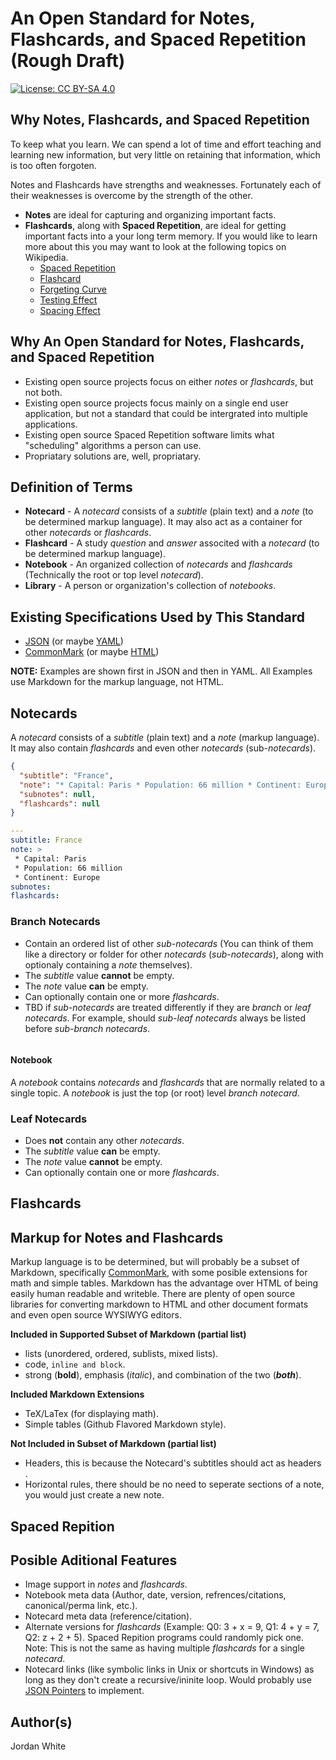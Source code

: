 # An Open Standard for Notes, Flashcards, and Spaced Repetition (Rough Draft)

[![License: CC BY-SA 4.0](https://licensebuttons.net/l/by-sa/4.0/80x15.png)](http://creativecommons.org/licenses/by-sa/4.0/)

## Why Notes, Flashcards, and Spaced Repetition

To keep what you learn. We can spend a lot of time and effort teaching and learning new information, but very little on retaining that information, which is too often forgoten.

Notes and Flashcards have strengths and weaknesses. Fortunately each of their weaknesses is overcome by the strength of the other.

* __Notes__ are ideal for capturing and organizing important facts.
* __Flashcards__, along with __Spaced Repetition__, are ideal for getting important facts into a your long term memory. If you would like to learn more about this you may want to look at the following topics on Wikipedia. 
    * [Spaced Repetition](https://en.wikipedia.org/wiki/Spaced_repetition)
    * [Flashcard](https://en.wikipedia.org/wiki/Flashcard)
    * [Forgeting Curve](https://en.wikipedia.org/wiki/Forgetting_curve)
    * [Testing Effect](https://en.wikipedia.org/wiki/Testing_effect) 
    * [Spacing Effect](https://en.wikipedia.org/wiki/Spacing_effect)
    
## Why An Open Standard for Notes, Flashcards, and Spaced Repetition

* Existing open source projects focus on either *notes* or *flashcards*, but not both.
* Existing open source projects focus mainly on a single end user application, but not a standard that could be intergrated into multiple applications.
* Existing open source Spaced Repetition software limits what "scheduling" algorithms a person can use.
* Propriatary solutions are, well, propriatary. 

## Definition of Terms

* __Notecard__ - A *notecard* consists of a *subtitle* (plain text) and a *note* (to be determined markup language). 
  It may also act as a container for other *notecards* or *flashcards*.
* __Flashcard__ - A study *question* and *answer* associted with a *notecard* (to be determined markup language).
* __Notebook__ - An organized collection of *notecards* and *flashcards* (Technically the root or top level *notecard*).
* __Library__ - A person or organization's collection of *notebooks*.

## Existing Specifications Used by This Standard

* [JSON](http://www.json.org/) (or maybe [YAML](http://yaml.org/))
* [CommonMark](http://spec.commonmark.org/) (or maybe [HTML](https://www.w3.org/TR/html/))

**NOTE:** Examples are shown first in JSON and then in YAML. All Examples use Markdown for the markup language, not HTML.

## Notecards

A *notecard* consists of a *subtitle* (plain text) and a *note* (markup language). 
It may also contain *flashcards* and even other *notecards* (sub-*notecards*). 

```json
{
  "subtitle": "France",
  "note": "* Capital: Paris * Population: 66 million * Continent: Europe\n",
  "subnotes": null,
  "flashcards": null
}
```

```yaml
---
subtitle: France
note: >
 * Capital: Paris
 * Population: 66 million
 * Continent: Europe
subnotes:
flashcards:

```
### Branch Notecards

* Contain an ordered list of other *sub-notecards* (You can think of them like a directory or folder for other *notecards* (*sub-notecards*), along with optionaly containing a *note* themselves).
* The *subtitle* value **cannot** be empty.
* The *note* value **can** be empty.
* Can optionally contain one or more *flashcards*.
* TBD if *sub-notecards* are treated differently if they are *branch* or *leaf* *notecards*. For example, should *sub-leaf notecards* always be listed before *sub-branch notecards*.

```json

```

#### Notebook

A *notebook* contains *notecards* and *flashcards* that are normally related to a single topic. A *notebook* is just the top (or root) level *branch notecard*. 

### Leaf Notecards

* Does **not** contain any other *notecards*.
* The *subtitle* value **can** be empty.
* The *note* value **cannot** be empty.
* Can optionally contain one or more *flashcards*.

## Flashcards

## Markup for Notes and Flashcards

Markup language is to be determined, but will probably be a subset of Markdown, specifically [CommonMark](http://commonmark.org/), with some posible extensions for math and simple tables. Markdown has the advantage over HTML of being easily human readable and writeble. There are plenty of open source libraries for converting markdown to HTML and other document formats and even open source WYSIWYG editors.  

**Included in Supported Subset of Markdown (partial list)**
* lists (unordered, ordered, sublists, mixed lists).
* code, `inline and block`.
* strong (**bold**), emphasis (*italic*), and combination of the two (***both***).

**Included Markdown Extensions**
* TeX/LaTex (for displaying math).
* Simple tables (Github Flavored Markdown style).

**Not Included in Subset of Markdown (partial list)**
* Headers, this is because the Notecard's subtitles should act as headers .
* Horizontal rules, there should be no need to seperate sections of a note, you would just create a new note.

## Spaced Repition

## Posible Aditional Features

* Image support in *notes* and *flashcards*.
* Notebook meta data (Author, date, version, refrences/citations, canonical/perma link, etc.).
* Notecard meta data (reference/citation).
* Alternate versions for *flashcards* (Example: Q0: 3 + x = 9, Q1: 4 + y = 7, Q2: z + 2 + 5). Spaced Repition programs could randomly pick one. Note: This is not the same as having multiple *flashcards* for a single *notecard*. 
* Notecard links (like symbolic links in Unix or shortcuts in Windows) as long as they don't create a recursive/ininite loop. 
  Would probably use [JSON Pointers](https://tools.ietf.org/html/rfc6901) to implement.

## Author(s)

Jordan White
